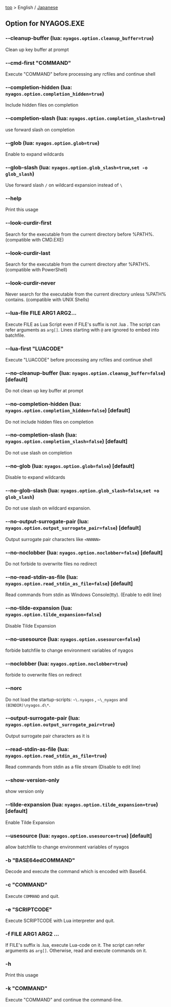 [top](../readme.md) &gt; English / [Japanese](./02-Options_ja.md)


## Option for NYAGOS.EXE


### --cleanup-buffer (lua: `nyagos.option.cleanup_buffer=true`)
Clean up key buffer at prompt

### --cmd-first "COMMAND"
Execute "COMMAND" before processing any rcfiles and continue shell

### --completion-hidden (lua: `nyagos.option.completion_hidden=true`)
Include hidden files on completion

### --completion-slash (lua: `nyagos.option.completion_slash=true`)
use forward slash on completion

### --glob (lua: `nyagos.option.glob=true`)
Enable to expand wildcards

### --glob-slash (lua: `nyagos.option.glob_slash=true`,`set -o glob_slash`)
Use forward slash `/` on wildcard expansion instead of `\`

### --help
Print this usage

### --look-curdir-first
Search for the executable from the current directory before %PATH%.
(compatible with CMD.EXE)

### --look-curdir-last
Search for the executable from the current directory after %PATH%.
(compatible with PowerShell)

### --look-curdir-never
Never search for the executable from the current directory
unless %PATH% contains.
(compatible with UNIX Shells)

### --lua-file FILE ARG1 ARG2...
Execute FILE as Lua Script even if FILE's suffix is not .lua .
The script can refer arguments as `arg[]`.
Lines starting with `@` are ignored to embed into batchfile.

### --lua-first "LUACODE"
Execute "LUACODE" before processing any rcfiles and continue shell

### --no-cleanup-buffer (lua: `nyagos.option.cleanup_buffer=false`) [default]
Do not clean up key buffer at prompt

### --no-completion-hidden (lua: `nyagos.option.completion_hidden=false`) [default]
Do not include hidden files on completion

### --no-completion-slash (lua: `nyagos.option.completion_slash=false`) [default]
Do not use slash on completion

### --no-glob (lua: `nyagos.option.glob=false`) [default]
Disable to expand wildcards

### --no-glob-slash (lua: `nyagos.option.glob_slash=false`,`set +o glob_slash`)
Do not use slash on wildcard expansion.

### --no-output-surrogate-pair (lua: `nyagos.option.output_surrogate_pair=false`) [default]
Output surrogate pair characters like `<NNNNN>`

### --no-noclobber (lua: `nyagos.option.noclobber=false`) [default]
Do not forbide to overwrite files no redirect

### --no-read-stdin-as-file (lua: `nyagos.option.read_stdin_as_file=false`) [default]
Read commands from stdin as Windows Console(tty). (Enable to edit line)

### --no-tilde-expansion (lua: `nyagos.option.tilde_expansion=false`)
Disable Tilde Expansion

### --no-usesource (lua: `nyagos.option.usesource=false`)
forbide batchfile to change environment variables of nyagos

### --noclobber (lua: `nyagos.option.noclobber=true`)
forbide to overwrite files on redirect

### --norc
Do not load the startup-scripts: `~\.nyagos` , `~\_nyagos`
and `(BINDIR)\nyagos.d\*`.

### --output-surrogate-pair (lua: `nyagos.option.output_surrogate_pair=true`)
Output surrogate pair characters as it is


### --read-stdin-as-file (lua: `nyagos.option.read_stdin_as_file=true`)
Read commands from stdin as a file stream (Disable to edit line)

### --show-version-only
show version only

### --tilde-expansion (lua: `nyagos.option.tilde_expansion=true`) [default]
Enable Tilde Expansion

### --usesource (lua: `nyagos.option.usesource=true`) [default]
allow batchfile to change environment variables of nyagos

### -b "BASE64edCOMMAND"
Decode and execute the command which is encoded with Base64.

### -c "COMMAND"
Execute `COMMAND` and quit.

### -e "SCRIPTCODE"
Execute SCRIPTCODE with Lua interpreter and quit.

### -f FILE ARG1 ARG2 ...
If FILE's suffix is .lua, execute Lua-code on it.
The script can refer arguments as `arg[]`.
Otherwise, read and execute commands on it.

### -h
Print this usage

### -k "COMMAND"
Execute "COMMAND" and continue the command-line.
